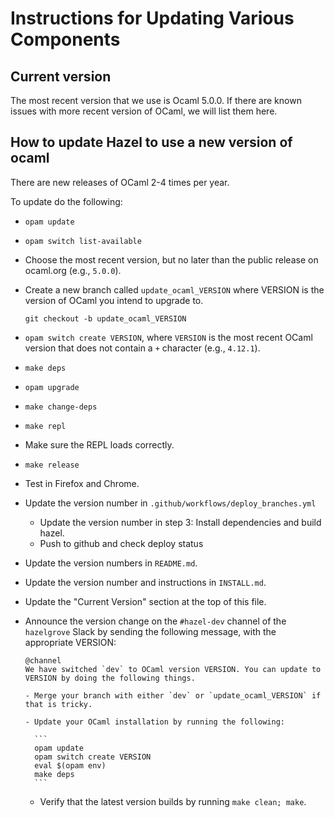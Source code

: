 # Instructions for Updating Various Components

## Current version

The most recent version that we use is Ocaml 5.0.0.
If there are known issues with more recent version of OCaml, we will list them here.

## How to update Hazel to use a new version of ocaml

There are new releases of OCaml 2-4 times per year.

To update do the following:

- `opam update`

- `opam switch list-available`

- Choose the most recent version, but no later than the public release on 
  ocaml.org (e.g., `5.0.0`).

- Create a new branch called `update_ocaml_VERSION` where VERSION is the 
  version of OCaml you intend to upgrade to. 

    `git checkout -b update_ocaml_VERSION`

- `opam switch create VERSION`, where `VERSION` is the most recent OCaml version
  that does not contain a `+` character (e.g., `4.12.1`).

- `make deps`

- `opam upgrade`

- `make change-deps`

- `make repl`

- Make sure the REPL loads correctly.

- `make release`

- Test in Firefox and Chrome.

- Update the version number in `.github/workflows/deploy_branches.yml`

  - Update the version number in step 3: Install dependencies and build hazel.
  - Push to github and check deploy status

- Update the version numbers in `README.md`.

- Update the version number and instructions in `INSTALL.md`.

- Update the "Current Version" section at the top of this file.

- Announce the version change on the `#hazel-dev` channel of the `hazelgrove`
  Slack by sending the following message, with the appropriate VERSION:

      @channel
      We have switched `dev` to OCaml version VERSION. You can update to VERSION by doing the following things.
      
      - Merge your branch with either `dev` or `update_ocaml_VERSION` if that is tricky.

      - Update your OCaml installation by running the following:

        ```
        opam update
        opam switch create VERSION
        eval $(opam env)
        make deps
        ```
     
     - Verify that the latest version builds by running `make clean; make`.
